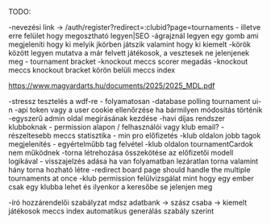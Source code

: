 TODO:

-nevezési link -> /auth/register?redirect=:clubid?page=tournaments - illetve erre felület hogy megosztható legyen|SEO
-ágrajznál legyen egy gomb ami megjeleníti hogy ki melyik jkörben játszik valamint hogy ki kiemelt
-körök között legyen mutatva a már felvett játékosok, a vesztesek ne jelenjenek meg - tournament bracket
-knockout meccs scorer megadás
-knockout meccs knockout bracket körön belüli meccs index

https://www.magyardarts.hu/documents/2025/2025_MDL.pdf

-stressz tesztelés a wdf-re - folyamatosan 
-database polling tournament ui-n
-api token vagy a user cookie ellenőrzése ha bármilyen módosítás történik
-egyszerű admin oldal megírásának kezdése
-havi díjas rendszer klubboknak - permission alapon / felhasználói vagy klub email?
-részeltesebb meccs statisztika - min pro előfizetés
-klub oldalon jobb tagok megjelenítés - egyértelműbb tag felvétel
-klub oldalon tournamentCardok nem működnek
-torna létrehozása összekötése az előfizetői modell logikával - visszajelzés adása ha van folyamatban lezáratlan torna valamint hány torna hozható létre
-redirect board page should handle the multiple tournaments at once
-klub permission felülvizsgálat mint hogy egy ember csak egy klubba lehet és ilyenkor a keresőbe se jelenjen meg

-író hozzárendelői szabályzat mdsz adatbank -> szász csaba -> kiemelt játékosok meccs index automatikus generálás szabály szerint